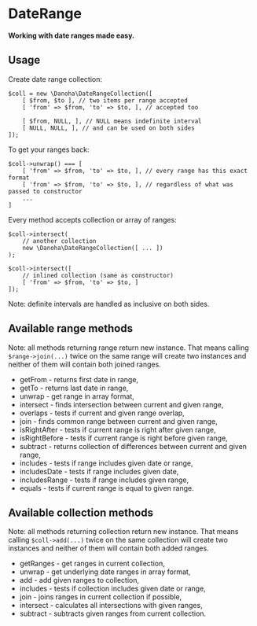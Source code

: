 # DateRange

__Working with date ranges made easy.__

## Usage

Create date range collection:

```
$coll = new \Danoha\DateRangeCollection([
    [ $from, $to ], // two items per range accepted
    [ 'from' => $from, 'to' => $to, ], // accepted too
    
    [ $from, NULL, ], // NULL means indefinite interval
    [ NULL, NULL, ], // and can be used on both sides
]);
```

To get your ranges back:

```
$coll->unwrap() === [
    [ 'from' => $from, 'to' => $to, ], // every range has this exact format
    [ 'from' => $from, 'to' => $to, ], // regardless of what was passed to constructor
    ...
]
```

Every method accepts collection or array of ranges:

```
$coll->intersect(
    // another collection
    new \Danoha\DateRangeCollection([ ... ])
);

$coll->intersect([
    // inlined collection (same as constructor)
    [ 'from' => $from, 'to' => $to, ]
]);
```

Note: definite intervals are handled as inclusive on both sides.

## Available range methods

Note: all methods returning range return new instance.
That means calling `$range->join(...)` twice on the same
range will create two instances and neither of them will
contain both joined ranges.

- getFrom - returns first date in range,
- getTo - returns last date in range,
- unwrap - get range in array format,
- intersect - finds intersection between current and given range,
- overlaps - tests if current and given range overlap,
- join - finds common range between current and given range,
- isRightAfter - tests if current range is right after given range,
- isRightBefore - tests if current range is right before given range,
- subtract - returns collection of differences between current and given range,
- includes - tests if range includes given date or range,
- includesDate - tests if range includes given date,
- includesRange - tests if range includes given range,
- equals - tests if current range is equal to given range.

## Available collection methods

Note: all methods returning collection return new instance.
That means calling `$coll->add(...)` twice on the same
collection will create two instances and neither of them will
contain both added ranges.

- getRanges - get ranges in current collection,
- unwrap - get underlying date ranges in array format,
- add - add given ranges to collection,
- includes - tests if collection includes given date or range,
- join - joins ranges in current collection if possible,
- intersect - calculates all intersections with given ranges,
- subtract - subtracts given ranges from current collection.